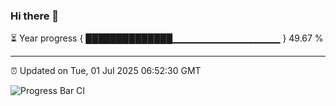 ### Hi there 👋

⏳ Year progress { ██████████████▁▁▁▁▁▁▁▁▁▁▁▁▁▁▁▁ } 49.67 %

---

⏰ Updated on Tue, 01 Jul 2025 06:52:30 GMT

![Progress Bar CI](https://github.com/IshwaranRudhara/GIT-ACTION/workflows/Progress%20Bar%20CI/badge.svg)
